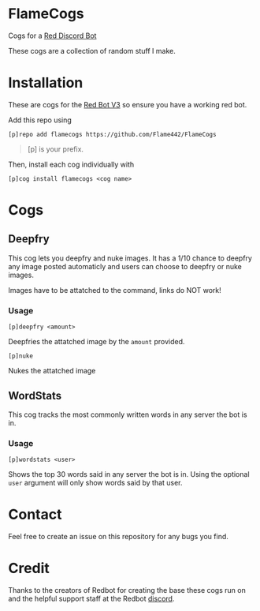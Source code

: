 # FlameCogs
Cogs for a [Red Discord Bot](https://github.com/Cog-Creators/Red-DiscordBot)

These cogs are a collection of random stuff I make.
# Installation
These are cogs for the [Red Bot V3](https://github.com/Cog-Creators/Red-DiscordBot/tree/V3/develop) so ensure you have a working red bot.

Add this repo using

`[p]repo add flamecogs https://github.com/Flame442/FlameCogs`    

>[p] is your prefix.

Then, install each cog individually with

`[p]cog install flamecogs <cog name>`
# Cogs

## Deepfry
This cog lets you deepfry and nuke images. It has a 1/10 chance to deepfry any image posted automaticly and users can choose to deepfry or nuke images. 

Images have to be attatched to the command, links do NOT work!
### Usage
`[p]deepfry <amount>`

Deepfries the attatched image by the `amount` provided.

`[p]nuke`

Nukes the attatched image

## WordStats
This cog tracks the most commonly written words in any server the bot is in.
### Usage
`[p]wordstats <user>`

Shows the top 30 words said in any server the bot is in. Using the optional `user` argument will only show words said by that user.
# Contact
Feel free to create an issue on this repository for any bugs you find. 
# Credit
Thanks to the creators of Redbot for creating the base these cogs run on and the helpful support staff at the Redbot [discord](https://discord.gg/red).
